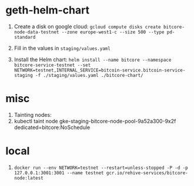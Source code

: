 # geth-helm-chart

1. Create a disk on google cloud:
	`gcloud compute disks create bitcore-node-data-testnet --zone europe-west1-c --size 500 --type pd-standard`

2. Fill in the values in `staging/values.yaml`

3. Install the Helm chart:
	`helm install --name bitcore --namespace bitcore-service-testnet --set NETWORK=testnet,INTERNAL_SERVICE=bitcoin-service.bitcoin-service-staging -f ./staging/values.yaml ./bitcore-chart/`

# misc

1. Tainting nodes:
1. kubectl taint node gke-staging-bitcore-node-pool-9a52a300-9x2f dedicated=bitcore:NoSchedule

# local

1. `docker run --env NETWORK=testnet --restart=unless-stopped -P -d -p 127.0.0.1:3001:3001 --name testnet gcr.io/rehive-services/bitcore-node:latest`
